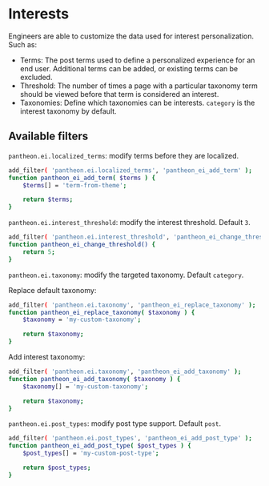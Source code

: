 # Interests

Engineers are able to customize the data used for interest personalization. Such as:

- Terms: The post terms used to define a personalized experience for an end user. Additional terms can be added, or existing terms can be excluded.
- Threshold: The number of times a page with a particular taxonomy term should be viewed before that term is considered an interest.
- Taxonomies: Define which taxonomies can be interests. `category` is the interest taxonomy by default.

## Available filters

`pantheon.ei.localized_terms`: modify terms before they are localized.

```bash
add_filter( 'pantheon.ei.localized_terms', 'pantheon_ei_add_term' );
function pantheon_ei_add_term( $terms ) {
	$terms[] = 'term-from-theme';

	return $terms;
}
```

`pantheon.ei.interest_threshold`: modify the interest threshold. Default `3`.

```bash
add_filter( 'pantheon.ei.interest_threshold', 'pantheon_ei_change_threshold' );
function pantheon_ei_change_threshold() {
	return 5;
}
```

`pantheon.ei.taxonomy`: modify the targeted taxonomy. Default `category`.

Replace default taxonomy:
```bash
add_filter( 'pantheon.ei.taxonomy', 'pantheon_ei_replace_taxonomy' );
function pantheon_ei_replace_taxonomy( $taxonomy ) {
	$taxonomy = 'my-custom-taxonomy';

	return $taxonomy;
}
```

Add interest taxonomy:
```bash
add_filter( 'pantheon.ei.taxonomy', 'pantheon_ei_add_taxonomy' );
function pantheon_ei_add_taxonomy( $taxonomy ) {
	$taxonomy[] = 'my-custom-taxonomy';

	return $taxonomy;
}
```

`pantheon.ei.post_types`: modify post type support. Default `post`.

```bash
add_filter( 'pantheon.ei.post_types', 'pantheon_ei_add_post_type' );
function pantheon_ei_add_post_type( $post_types ) {
	$post_types[] = 'my-custom-post-type';

	return $post_types;
}
```
